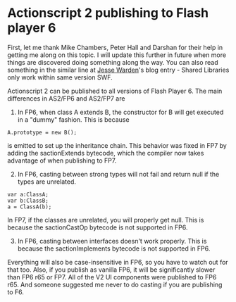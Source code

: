 # Actionscript 2 publishing to Flash player 6

First, let me thank Mike Chambers, Peter Hall and Darshan for their help in getting me along on this topic. I will update this further in future when more things are discovered doing something along the way. You can also read something in the similar line at [Jesse Warden](http://www.jessewarden.com/)'s blog entry - Shared Libraries only work within same version SWF.

Actionscript 2 can be published to all versions of Flash Player 6. The main differences in AS2/FP6 and AS2/FP7 are

1. In FP6, when class A extends B, the constructor for B will get executed in a "dummy" fashion. This is because

`A.prototype = new B();`

is emitted to set up the inheritance chain. This behavior was fixed in FP7 by adding the sactionExtends bytecode, which the compiler now takes advantage of when publishing to FP7.

2. In FP6, casting between strong types will not fail and return null if the types are unrelated.

```
var a:ClassA;
var b:ClassB;
a = ClassA(b);
```

In FP7, if the classes are unrelated, you will properly get null. This is because the sactionCastOp bytecode is not supported in FP6.

3. In FP6, casting between interfaces doesn't work properly. This is because the sactionImplements bytecode is not supported in FP6.

Everything will also be case-insensitive in FP6, so you have to watch out for that too. Also, if you publish as vanilla FP6, it will be significantly slower than FP6 r65 or FP7. All of the V2 UI components were published to FP6 r65. And someone suggested me never to do casting if you are publishing to F6.
